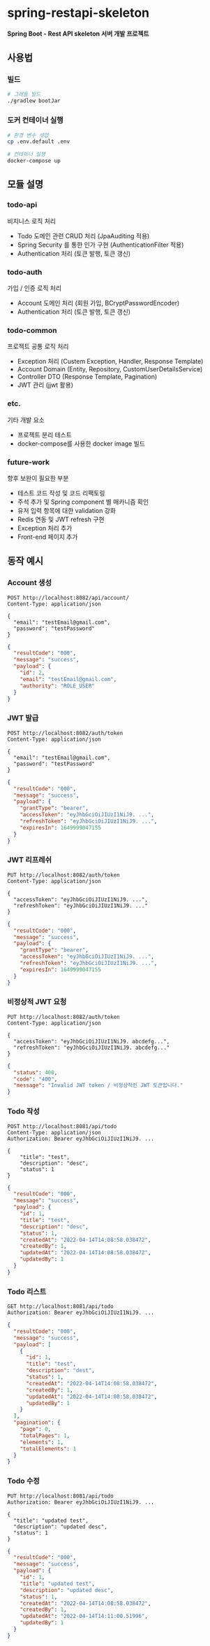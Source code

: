 # spring-restapi-skeleton

#### Spring Boot - Rest API skeleton 서버 개발 프로젝트


## 사용법
### 빌드
```bash
# 그래들 빌드
./gradlew bootJar
```
### 도커 컨테이너 실행
```bash
# 환경 변수 셋업
cp .env.default .env

# 컨테이너 실행
docker-compose up
```

## 모듈 설명
### todo-api
비지니스 로직 처리
* Todo 도메인 관련 CRUD 처리 (JpaAuditing 적용)
* Spring Security 를 통한 인가 구현 (AuthenticationFilter 적용)
* Authentication 처리 (토큰 발행, 토큰 갱신)


### todo-auth
가입 / 인증 로직 처리
* Account 도메인 처리 (회원 가입, BCryptPasswordEncoder)
* Authentication 처리 (토큰 발행, 토큰 갱신)


### todo-common
프로젝트 공통 로직 처리
* Exception 처리 (Custem Exception, Handler, Response Template)
* Account Domain (Entity, Repository, CustomUserDetailsService)
* Controller DTO (Response Template, Pagination)
* JWT 관리 (jjwt 활용)

### etc.
기타 개발 요소
* 프로젝트 분리 테스트
* docker-compose를 사용한 docker image 빌드

### future-work
향후 보완이 필요한 부분
* 테스트 코드 작성 및 코드 리팩토링
* 주석 추가 및 Spring component 별 매카니즘 확인
* 유저 입력 항목에 대한 validation 강화
* Redis 연동 및 JWT refresh 구현
* Exception 처리 추가
* Front-end 페이지 추가

## 동작 예시
### Account 생성
```http request
POST http://localhost:8082/api/account/
Content-Type: application/json

{
  "email": "testEmail@gmail.com",
  "password": "testPassword"
}
```
```json
{
  "resultCode": "000",
  "message": "success",
  "payload": {
    "id": 2,
    "email": "testEmail@gmail.com",
    "authority": "ROLE_USER"
  }
}
```
### JWT 발급
```http request
POST http://localhost:8082/auth/token
Content-Type: application/json

{
  "email": "testEmail@gmail.com",
  "password": "testPassword"
}
```
```json
{
  "resultCode": "000",
  "message": "success",
  "payload": {
    "grantType": "bearer",
    "accessToken": "eyJhbGciOiJIUzI1NiJ9. ...",
    "refreshToken": "eyJhbGciOiJIUzI1NiJ9. ...",
    "expiresIn": 1649999047155
  }
}
```
### JWT 리프레쉬
```http request
PUT http://localhost:8082/auth/token
Content-Type: application/json

{
  "accessToken": "eyJhbGciOiJIUzI1NiJ9. ...",
  "refreshToken": "eyJhbGciOiJIUzI1NiJ9. ..."
}
```
```json
{
  "resultCode": "000",
  "message": "success",
  "payload": {
    "grantType": "bearer",
    "accessToken": "eyJhbGciOiJIUzI1NiJ9. ...",
    "refreshToken": "eyJhbGciOiJIUzI1NiJ9. ...",
    "expiresIn": 1649999047155
  }
}
```
### 비정상적 JWT 요청
```http request
PUT http://localhost:8082/auth/token
Content-Type: application/json

{
  "accessToken": "eyJhbGciOiJIUzI1NiJ9. abcdefg...",
  "refreshToken": "eyJhbGciOiJIUzI1NiJ9. abcdefg..."
}
```
```json
{
  "status": 400,
  "code": "400",
  "message": "Invalid JWT token / 비정상적인 JWT 토큰입니다."
}
```
### Todo 작성
```http request
POST http://localhost:8081/api/todo
Content-Type: application/json
Authorization: Bearer eyJhbGciOiJIUzI1NiJ9. ...

{
    "title": "test",
    "description": "desc",
    "status": 1
}
```
```json
{
  "resultCode": "000",
  "message": "success",
  "payload": {
    "id": 1,
    "title": "test",
    "description": "desc",
    "status": 1,
    "createdAt": "2022-04-14T14:08:58.038472",
    "createdBy": 1,
    "updatedAt": "2022-04-14T14:08:58.038472",
    "updatedBy": 1
  }
}
```
### Todo 리스트
```http request
GET http://localhost:8081/api/todo
Authorization: Bearer eyJhbGciOiJIUzI1NiJ9. ...
```
```json
{
  "resultCode": "000",
  "message": "success",
  "payload": [
    {
      "id": 1,
      "title": "test",
      "description": "dest",
      "status": 1,
      "createdAt": "2022-04-14T14:08:58.038472",
      "createdBy": 1,
      "updatedAt": "2022-04-14T14:08:58.038472",
      "updatedBy": 1
    }
  ],
  "pagination": {
    "page": 0,
    "totalPages": 1,
    "elements": 1,
    "totalElements": 1
  }
}
```
### Todo 수정
```http request
PUT http://localhost:8081/api/todo
Authorization: Bearer eyJhbGciOiJIUzI1NiJ9. ...

{
  "title": "updated test",
  "description": "updated desc",
  "status": 1
}
```
```json
{
  "resultCode": "000",
  "message": "success",
  "payload": {
    "id": 1,
    "title": "updated test",
    "description": "updated desc",
    "status": 1,
    "createdAt": "2022-04-14T14:08:58.038472",
    "createdBy": 1,
    "updatedAt": "2022-04-14T14:11:00.51996",
    "updatedBy": 1
  }
}
```


